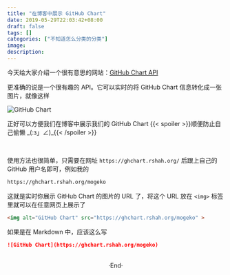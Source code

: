 ```yaml
---
title: "在博客中展示 GitHub Chart"
date: 2019-05-29T22:03:42+08:00
draft: false
tags: []
categories: ["不知道怎么分类的分类"]
image: 
description: 
---
```

<!-- 
![](https://mogeko.github.io/blog-images/r/067/)
{{< spoiler >}}{{< /spoiler >}}
&emsp;&emsp;
 -->

今天给大家介绍一个很有意思的网站：[GitHub Chart API](https://ghchart.rshah.org/)

更准确的说是一个很有趣的 API。它可以实时的将 GitHub Chart 信息转化成一张图片，就像这样

![GitHub Chart](https://ghchart.rshah.org/mogeko)

正好可以方便我们在博客中展示我们的 GitHub Chart {{< spoiler >}}顺便防止自己偷懒 \_(:з」∠)\_{{< /spoiler >}}

<br>

使用方法也很简单，只需要在网址 `https://ghchart.rshah.org/` 后跟上自己的 GitHub 用户名即可，例如我的

```html
https://ghchart.rshah.org/mogeko
```

这就是实时你展示 GitHub Chart 的图片的 URL 了，将这个 URL 放在 `<img>` 标签里就可以在任意网页上展示了

```html
<img alt="GitHub Chart" src="https://ghchart.rshah.org/mogeko" >
```

如果是在 Markdown 中，应该这么写

```markdown
![GitHub Chart](https://ghchart.rshah.org/mogeko)
```

<br>

<center>  ·End·  </center>
